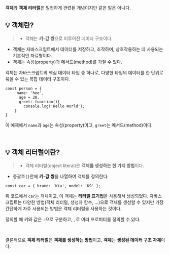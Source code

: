 <p><img alt="" src="https://velog.velcdn.com/images/yeonhee314/post/452b20d6-513a-4ea9-8b69-00456d2db52b/image.png" /></p>
<p><strong>객체</strong>와 <strong>객체 리터럴</strong>은 밀접하게 관련된 개념이지만 같은 말은 아니다.</p>
<h2 id="💡-객체란">💡 객체란?</h2>
<blockquote>
<ul>
<li>객체는 <strong>키-값 쌍</strong>으로 이루어진 데이터 구조이다.</li>
</ul>
</blockquote>
<ul>
<li>객체는 자바스크립트에서 데이터를 저장하고, 조작하며, 상호작용하는 데 사용되는 기본적인 자료형이다.</li>
<li>객체는 속성(property)과 메서드(method)를 가질 수 있다.</li>
</ul>
<p>객체는 자바스크립트의 핵심 데이터 타입 중 하나로, 다양한 타입의 데이터를 한 단위로 묶을 수 있는 복합 데이터 구조이다.</p>
<pre><code class="language-javascript">const person = {
     name: 'hee',
      age = 28,
      greet: function(){
        console.log('Hello World');
    }
}</code></pre>
<p>이 예제에서 <code>name</code>과 <code>age</code>는 속성(property)이고,
<code>greet</code>는 메서드(method)이다.</p>
<br />

<h2 id="💡-객체-리터럴이란">💡 객체 리터럴이란?</h2>
<blockquote>
<ul>
<li>객체 리터럴(object literal)은 <strong>객체를 생성하는 한 가지 방법</strong>이다.</li>
</ul>
</blockquote>
<ul>
<li>중괄호<code>{}</code>안에 <strong>키-값 쌍</strong>을 나열하여 객체를 정의한다.</li>
</ul>
<pre><code class="language-javascript">const car = { brand: 'Kia', model: 'K9' };</code></pre>
<p>위 코드에서 <code>car</code>는 객체이고, 이 객체는 <strong>리터럴 표기법</strong>을 사용해서 생성되었다.
자바스크립트는 다양한 방법(객체 리터럴, 생성자 함수, ...)으로 객체를 생성할 수 있지만 가장 간단하게 자주 사용되는 방법은 객체 리터럴을 사용하는 것이다.</p>
<p>정의할 때 키와 값은 <code>:</code>으로 구분하고, <code>,</code>로 여러 프로퍼티를 정의할 수 있다.</p>
<br />

<p>결론적으로 <strong>객체 리터럴</strong>은 <strong>객체를 생성하는 방법</strong>이고,
<strong>객체</strong>는 <strong>생성된 데이터 구조 자체</strong>이다.</p>